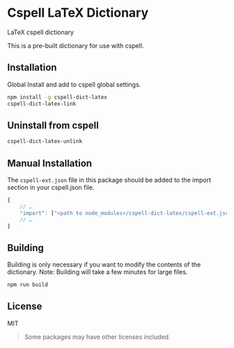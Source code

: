 # Cspell LaTeX Dictionary

LaTeX cspell dictionary

This is a pre-built dictionary for use with cspell.

## Installation

Global Install and add to cspell global settings.

```sh
npm install -g cspell-dict-latex
cspell-dict-latex-link
```

## Uninstall from cspell

```sh
cspell-dict-latex-unlink
```

## Manual Installation

The `cspell-ext.json` file in this package should be added to the import section in your cspell.json file.

```javascript
{
    // …
    "import": ["<path to node_modules>/cspell-dict-latex/cspell-ext.json"],
    // …
}
```

## Building

Building is only necessary if you want to modify the contents of the dictionary. Note: Building will take a few minutes for large files.

```sh
npm run build
```

## License

MIT

> Some packages may have other licenses included.
